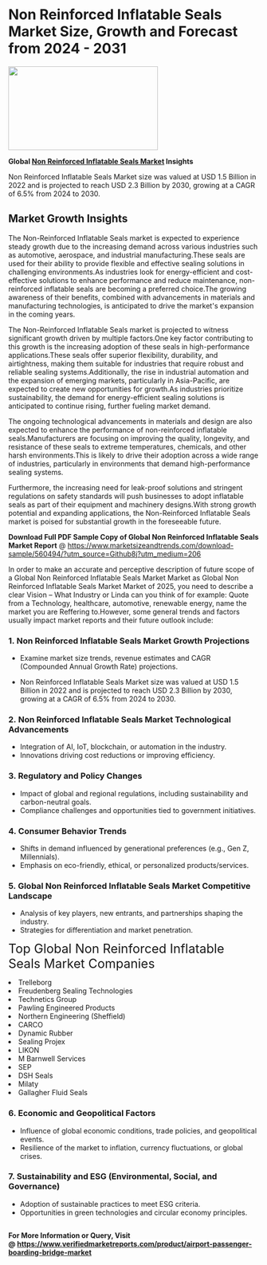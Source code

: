 <H1>Non Reinforced Inflatable Seals Market Size, Growth and Forecast from 2024 - 2031</H1><img class="aligncenter size-medium wp-image-584254" src="https://thirdeyenews.in/wp-content/uploads/2024/09/Global-Market-Research-300x168.jpeg" alt="" width="300" height="168" /><p><strong>Global&nbsp;<a href="https://www.marketsizeandtrends.com/download-sample/560494/?utm_source=Github8j?utm_medium=206">Non Reinforced Inflatable Seals Market</a> Insights</strong></p><p>Non Reinforced Inflatable Seals Market size was valued at USD 1.5 Billion in 2022 and is projected to reach USD 2.3 Billion by 2030, growing at a CAGR of 6.5% from 2024 to 2030.</p><p><h2>Market Growth Insights</h2> <p>The Non-Reinforced Inflatable Seals market is expected to experience steady growth due to the increasing demand across various industries such as automotive, aerospace, and industrial manufacturing.These seals are used for their ability to provide flexible and effective sealing solutions in challenging environments.As industries look for energy-efficient and cost-effective solutions to enhance performance and reduce maintenance, non-reinforced inflatable seals are becoming a preferred choice.The growing awareness of their benefits, combined with advancements in materials and manufacturing technologies, is anticipated to drive the market's expansion in the coming years.</p> <p>The Non-Reinforced Inflatable Seals market is projected to witness significant growth driven by multiple factors.One key factor contributing to this growth is the increasing adoption of these seals in high-performance applications.These seals offer superior flexibility, durability, and airtightness, making them suitable for industries that require robust and reliable sealing systems.Additionally, the rise in industrial automation and the expansion of emerging markets, particularly in Asia-Pacific, are expected to create new opportunities for growth.As industries prioritize sustainability, the demand for energy-efficient sealing solutions is anticipated to continue rising, further fueling market demand.</p> <p>The ongoing technological advancements in materials and design are also expected to enhance the performance of non-reinforced inflatable seals.Manufacturers are focusing on improving the quality, longevity, and resistance of these seals to extreme temperatures, chemicals, and other harsh environments.This is likely to drive their adoption across a wide range of industries, particularly in environments that demand high-performance sealing systems.</p> <p>Furthermore, the increasing need for leak-proof solutions and stringent regulations on safety standards will push businesses to adopt inflatable seals as part of their equipment and machinery designs.With strong growth potential and expanding applications, the Non-Reinforced Inflatable Seals market is poised for substantial growth in the foreseeable future.</p> <p><span class=""><strong>Download Full PDF Sample Copy of Global Non Reinforced Inflatable Seals Market Report</strong> @ <a href="https://www.marketsizeandtrends.com/download-sample/560494/?utm_source=Github8j?utm_medium=206" target="_blank">https://www.marketsizeandtrends.com/download-sample/560494/?utm_source=Github8j?utm_medium=206</a></span></p><p>In order to make an accurate and perceptive description of future scope of a Global&nbsp;Non Reinforced Inflatable Seals Market Market as Global&nbsp;Non Reinforced Inflatable Seals Market Market of 2025, you need to describe a clear Vision &ndash; What Industry or Linda can you think of for example: Quote from a Technology, healthcare, automotive, renewable energy, name the market you are Reffering to.However, some general trends and factors usually impact market reports and their future outlook include:</p><h3>1.&nbsp;<strong>Non Reinforced Inflatable Seals Market Growth Projections</strong></h3><ul><li>Examine market size trends, revenue estimates and CAGR (Compounded Annual Growth Rate) projections.</li><li><p>Non Reinforced Inflatable Seals Market size was valued at USD 1.5 Billion in 2022 and is projected to reach USD 2.3 Billion by 2030, growing at a CAGR of 6.5% from 2024 to 2030.</p></li></ul><h3>2.&nbsp;<strong>Non Reinforced Inflatable Seals Market Technological Advancements</strong></h3><ul><li>Integration of AI, IoT, blockchain, or automation in the industry.</li><li>Innovations driving cost reductions or improving efficiency.</li></ul><h3>3.&nbsp;<strong>Regulatory and Policy Changes</strong></h3><ul><li>Impact of global and regional regulations, including sustainability and carbon-neutral goals.</li><li>Compliance challenges and opportunities tied to government initiatives.</li></ul><h3>4.&nbsp;<strong>Consumer Behavior Trends</strong></h3><ul><li>Shifts in demand influenced by generational preferences (e.g., Gen Z, Millennials).</li><li>Emphasis on eco-friendly, ethical, or personalized products/services.</li></ul><h3>5.&nbsp;<strong>Global Non Reinforced Inflatable Seals Market Competitive Landscape</strong></h3><ul><li>Analysis of key players, new entrants, and partnerships shaping the industry.</li><li>Strategies for differentiation and market penetration.</li></ul><p data-pm-slice="1 1 []"><span style="color: inherit; font-family: inherit; font-size: 25px;">Top Global Non Reinforced Inflatable Seals Market Companies</span></p><div class="" data-test-id=""><p><li>Trelleborg</li><li> Freudenberg Sealing Technologies</li><li> Technetics Group</li><li> Pawling Engineered Products</li><li> Northern Engineering (Sheffield)</li><li> CARCO</li><li> Dynamic Rubber</li><li> Sealing Projex</li><li> LIKON</li><li> M Barnwell Services</li><li> SEP</li><li> DSH Seals</li><li> Milaty</li><li> Gallagher Fluid Seals</li></p></div><h3>6.&nbsp;<strong>Economic and Geopolitical Factors</strong></h3><ul><li>Influence of global economic conditions, trade policies, and geopolitical events.</li><li>Resilience of the market to inflation, currency fluctuations, or global crises.</li></ul><h3>7.&nbsp;<strong>Sustainability and ESG (Environmental, Social, and Governance)</strong></h3><ul><li>Adoption of sustainable practices to meet ESG criteria.</li><li>Opportunities in green technologies and circular economy principles.</li></ul><h2><strong style="font-size: 14px;">For More Information or Query, Visit @&nbsp;</strong><a style="background-color: #ffffff; font-size: 14px;" href="https://www.marketsizeandtrends.com/report/non-reinforced-inflatable-seals-market/" target="_blank">https://www.verifiedmarketreports.com/product/airport-passenger-boarding-bridge-market</a></h2>